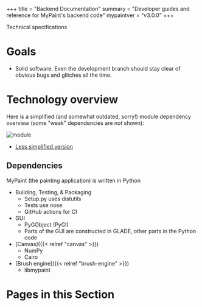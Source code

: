 +++
title = "Backend Documentation"
summary = "Developer guides and reference for MyPaint's backend code"
mypaintver = "v3.0.0"
+++

Technical specifications

# Goals
- Solid software. Even the development branch should stay clear of obvious bugs and glitches all the time.

# Technology overview
Here is a simplified (and somewhat outdated, sorry!) module dependency overview (some "weak" dependencies are not shown):

![module](modules-simplified.png)

* [Less simplified version](modules-complex.png)

## Dependencies
MyPaint (the painting application) is written in Python
- Building, Testing, & Packaging
    - Setup.py uses distutils
    - Tests use nose
    - GitHub actions for CI
- GUI
    - PyGObject (PyGI)
    -   Parts of the GUI are constructed in GLADE, other parts in the Python code
- [Canvas]({{< relref "canvas" >}})
    - NumPy
    - Cairo
- [Brush engine]({{< relref "brush-engine" >}})
    - libmypaint

# Pages in this Section
